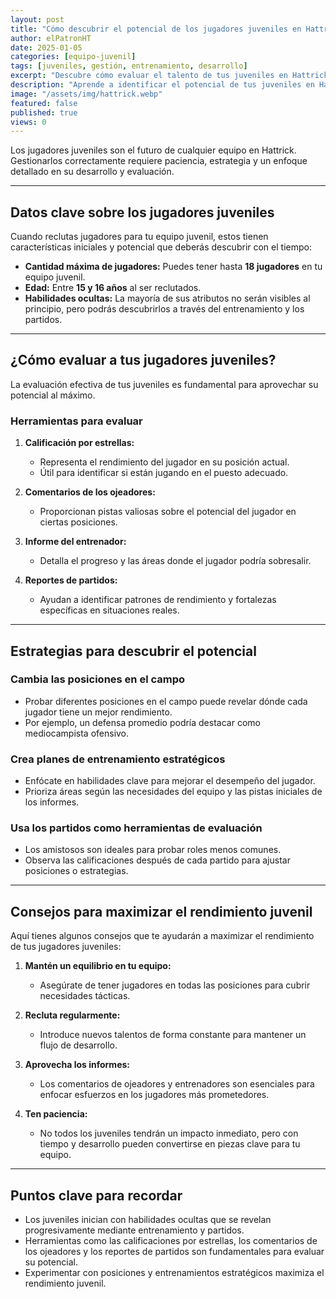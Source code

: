```yaml
---
layout: post
title: "Cómo descubrir el potencial de los jugadores juveniles en Hattrick"
author: elPatronHT
date: 2025-01-05
categories: [equipo-juvenil]
tags: [juveniles, gestión, entrenamiento, desarrollo]
excerpt: "Descubre cómo evaluar el talento de tus juveniles en Hattrick y maximizar su desarrollo con estrategias de entrenamiento."
description: "Aprende a identificar el potencial de tus juveniles en Hattrick. Estrategias clave para evaluar habilidades y entrenar futuras estrellas."
image: "/assets/img/hattrick.webp"
featured: false
published: true
views: 0
---
```


Los jugadores juveniles son el futuro de cualquier equipo en Hattrick. Gestionarlos correctamente requiere paciencia, estrategia y un enfoque detallado en su desarrollo y evaluación.

---

## Datos clave sobre los jugadores juveniles

Cuando reclutas jugadores para tu equipo juvenil, estos tienen características iniciales y potencial que deberás descubrir con el tiempo:

- **Cantidad máxima de jugadores:** Puedes tener hasta **18 jugadores** en tu equipo juvenil.
- **Edad:** Entre **15 y 16 años** al ser reclutados.
- **Habilidades ocultas:** La mayoría de sus atributos no serán visibles al principio, pero podrás descubrirlos a través del entrenamiento y los partidos.

---

## ¿Cómo evaluar a tus jugadores juveniles?

La evaluación efectiva de tus juveniles es fundamental para aprovechar su potencial al máximo.

### Herramientas para evaluar

1. **Calificación por estrellas:**

   - Representa el rendimiento del jugador en su posición actual.
   - Útil para identificar si están jugando en el puesto adecuado.

2. **Comentarios de los ojeadores:**

   - Proporcionan pistas valiosas sobre el potencial del jugador en ciertas posiciones.

3. **Informe del entrenador:**

   - Detalla el progreso y las áreas donde el jugador podría sobresalir.

4. **Reportes de partidos:**
   - Ayudan a identificar patrones de rendimiento y fortalezas específicas en situaciones reales.

---

## Estrategias para descubrir el potencial

### Cambia las posiciones en el campo

- Probar diferentes posiciones en el campo puede revelar dónde cada jugador tiene un mejor rendimiento.
- Por ejemplo, un defensa promedio podría destacar como mediocampista ofensivo.

### Crea planes de entrenamiento estratégicos

- Enfócate en habilidades clave para mejorar el desempeño del jugador.
- Prioriza áreas según las necesidades del equipo y las pistas iniciales de los informes.

### Usa los partidos como herramientas de evaluación

- Los amistosos son ideales para probar roles menos comunes.
- Observa las calificaciones después de cada partido para ajustar posiciones o estrategias.

---

## Consejos para maximizar el rendimiento juvenil

Aquí tienes algunos consejos que te ayudarán a maximizar el rendimiento de tus jugadores juveniles:

1. **Mantén un equilibrio en tu equipo:**

   - Asegúrate de tener jugadores en todas las posiciones para cubrir necesidades tácticas.

2. **Recluta regularmente:**

   - Introduce nuevos talentos de forma constante para mantener un flujo de desarrollo.

3. **Aprovecha los informes:**

   - Los comentarios de ojeadores y entrenadores son esenciales para enfocar esfuerzos en los jugadores más prometedores.

4. **Ten paciencia:**
   - No todos los juveniles tendrán un impacto inmediato, pero con tiempo y desarrollo pueden convertirse en piezas clave para tu equipo.

---

## Puntos clave para recordar

- Los juveniles inician con habilidades ocultas que se revelan progresivamente mediante entrenamiento y partidos.
- Herramientas como las calificaciones por estrellas, los comentarios de los ojeadores y los reportes de partidos son fundamentales para evaluar su potencial.
- Experimentar con posiciones y entrenamientos estratégicos maximiza el rendimiento juvenil.

